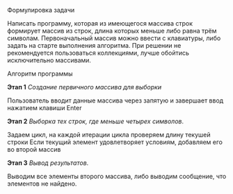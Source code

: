 Формулировка задачи

Написать программу, которая из имеющегося массива строк формирует массив из строк, длина которых меньше либо равна трём символам. 
Первоначальный массив можно ввести с клавиатуры, либо задать на старте выполнения алгоритма. 
При решении не рекомендуется пользоваться коллекциями, лучше обойтись исключительно массивами.

Алгоритм программы

**Этап 1** *Создание первичного массива для выборки*

Пользователь вводит данные массива через запятую и завершает ввод нажатием клавиши Enter

**Этап 2** *Выборка тех строк, где меньше четырех символов*.

Задаем цикл, на каждой итерации цикла проверяем длину текушей строки
Если текущий элемент удовлетворяет условиям, добавляем его во второй массив

**Этап 3** *Вывод результатов*.

Выводим все элементы второго массива, либо выводим сообщение, что элементов не найдено.
